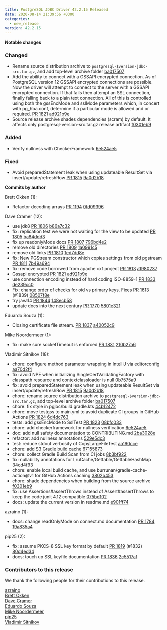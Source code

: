 ```yaml
---
title: PostgreSQL JDBC Driver 42.2.15 Released
date: 2020-08-14 21:39:56 +0300
categories:
  - new_release
version: 42.2.15
---
```

**Notable changes**

### Changed
- Rename source distribution archive to `postgresql-$version-jdbc-src.tar.gz`, and add top-level archive folder [ba017507](https://github.com/pgjdbc/pgjdbc/commit/ba0175072ee9c751c1496d2fe170f4af7256f1a5)
- Add the ability to connect with a GSSAPI encrypted connection. As of PostgreSQL version 12 GSSAPI encrypted connections
are possible. Now the driver will attempt to connect to the server with a GSSAPI encrypted connection. If that fails then
attempt an SSL connection, finally falling back to a plain text connection. All of this is controlled using both the gssEncMode
and sslMode parameters which, in concert with pg_hba.conf, determine if a particular mode is allowed and or required. [PR 1821](https://github.com/pgjdbc/pgjdbc/pull/1821) [ad921b9e](https://github.com/pgjdbc/pgjdbc/commit/ad921b9e3563b28b9a03b1e2dfaad0e34efc02f1)
- Source release archive shades dependencies (scram) by default. It affects only postgresql-version-src.tar.gz release artifact [f0301eb9](https://github.com/pgjdbc/pgjdbc/commit/f0301eb901f880059b00b0fb0a3ee93ef7d749a8)

### Added
- Verify nullness with CheckerFramework [6e524ae5](https://github.com/pgjdbc/pgjdbc/commit/6e524ae51cee67b25426c09a7083465c820c0a0d)

### Fixed
- Avoid preparedStatement leak when using updateable ResultSet via insert/update/refreshRow [PR 1815](https://github.com/pgjdbc/pgjdbc/pull/1815) [9a0d2b18](https://github.com/pgjdbc/pgjdbc/commit/9a0d2b18a81c7ec5974d4caf2ff2d218312da25f)

<!--more-->

**Commits by author**

Brett Okken (1):

* Refactor decoding arrays [PR 1194](https://github.com/pgjdbc/pgjdbc/pull/1194) [0fd09396](https://github.com/pgjdbc/pgjdbc/commit/0fd0939696cc7020a98c8fc67471d6c5ce2b375f)

Dave Cramer (12):

* use jdk8 [PR 1806](https://github.com/pgjdbc/pgjdbc/pull/1806) [b86a7c32](https://github.com/pgjdbc/pgjdbc/commit/b86a7c32a79784566a0903a5bef8f4677bed3a15)
* fix: replication test we were not waiting for the view to be updated [PR 1805](https://github.com/pgjdbc/pgjdbc/pull/1805) [ba84ddd3](https://github.com/pgjdbc/pgjdbc/commit/ba84ddd39ac275793c9867096d0b1560d254439a)
* fix up readonlyMode docs [PR 1807](https://github.com/pgjdbc/pgjdbc/pull/1807) [796bd4e2](https://github.com/pgjdbc/pgjdbc/commit/796bd4e21bbf3913967bf51a08ae6142f45cb6c4)
* remove old directories [PR 1809](https://github.com/pgjdbc/pgjdbc/pull/1809) [1a0991c5](https://github.com/pgjdbc/pgjdbc/commit/1a0991c56f768867476c311ad239237f3844d886)
* remove old links [PR 1810](https://github.com/pgjdbc/pgjdbc/pull/1810) [1ed7dd8e](https://github.com/pgjdbc/pgjdbc/commit/1ed7dd8e8162ceb7492c5fe7191b48172b2fc29b)
* fix: New PGStream constructor which copies settings from old pgstream [PR 1811](https://github.com/pgjdbc/pgjdbc/pull/1811) [7b49a694](https://github.com/pgjdbc/pgjdbc/commit/7b49a694339e93acbcddeaa2ecb12bcfa85407ec)
* fix: remove code borrowed from apache cxf project  [PR 1813](https://github.com/pgjdbc/pgjdbc/pull/1813) [a1980237](https://github.com/pgjdbc/pgjdbc/commit/a19802371a24303695bd1183cb25eec8d3461998)
* Gssapi encrypted [PR 1821](https://github.com/pgjdbc/pgjdbc/pull/1821) [ad921b9e](https://github.com/pgjdbc/pgjdbc/commit/ad921b9e3563b28b9a03b1e2dfaad0e34efc02f1)
* use connection encoding instead of hard coding ISO-8859-1 [PR 1833](https://github.com/pgjdbc/pgjdbc/pull/1833) [de239cc0](https://github.com/pgjdbc/pgjdbc/commit/de239cc09aee3916daa6cdb77abfa486675efbbd)
* Fix: change order of checks for oid vs primary keys. Fixes [PR 1613](https://github.com/pgjdbc/pgjdbc/pull/1613) (#1839) [08507f8e](https://github.com/pgjdbc/pgjdbc/commit/08507f8e04b0da47c09a296fae095a45c412c7b8)
* try java14 [PR 1844](https://github.com/pgjdbc/pgjdbc/pull/1844) [148ecb58](https://github.com/pgjdbc/pgjdbc/commit/148ecb589b6fc02f66831b382085e73646e312a3)
* update docs into the next century [PR 1770](https://github.com/pgjdbc/pgjdbc/pull/1770) [5801e321](https://github.com/pgjdbc/pgjdbc/commit/5801e321e90e06a66020bd015b9e43550ffdf7cd)

Eduardo Souza (1):

* Closing certificate file stream. [PR 1837](https://github.com/pgjdbc/pgjdbc/pull/1837) [a40052c9](https://github.com/pgjdbc/pgjdbc/commit/a40052c9176afaf68c7c4637e604dc427c2e7335)

Mike Noordermeer (1):

* fix: make sure socketTimeout is enforced [PR 1831](https://github.com/pgjdbc/pgjdbc/pull/1831) [210b27a6](https://github.com/pgjdbc/pgjdbc/commit/210b27a62f39332d93e0b07b4bdc55b8a2ffebb7)

Vladimir Sitnikov (18):

* chore: configure method parameter wrapping in IntelliJ via editorconfig [aa70d2f4](https://github.com/pgjdbc/pgjdbc/commit/aa70d2f43fdb80626e115217e913485bf50d7178)
* fix: avoid NPE when initializing SingleCertValidatingFactory with classpath resource and contextclassloader is null [0b7575a9](https://github.com/pgjdbc/pgjdbc/commit/0b7575a97efac445f1a1a645942f364c9b93aef2)
* fix: avoid preparedStatement leak when using updateable ResultSet via insert/update/refreshRow [PR 1815](https://github.com/pgjdbc/pgjdbc/pull/1815) [9a0d2b18](https://github.com/pgjdbc/pgjdbc/commit/9a0d2b18a81c7ec5974d4caf2ff2d218312da25f)
* chore: rename source distribution archive to `postgresql-$version-jdbc-src.tar.gz`, add top-level archive folder [ba017507](https://github.com/pgjdbc/pgjdbc/commit/ba0175072ee9c751c1496d2fe170f4af7256f1a5)
* chore: fix style in pgjbc/build.gradle.kts [44b12472](https://github.com/pgjdbc/pgjdbc/commit/44b124724a1ad6cad27247233942e93a19d8a7e3)
* chore: move testgss to main.yml to avoid duplicate CI groups in GitHub Actions [PR 1824](https://github.com/pgjdbc/pgjdbc/pull/1824) [6d4dc763](https://github.com/pgjdbc/pgjdbc/commit/6d4dc7637028725cbb3ecda87a38be8599a7c178)
* tests: add gssEncMode to SslTest [PR 1823](https://github.com/pgjdbc/pgjdbc/pull/1823) [08bfc033](https://github.com/pgjdbc/pgjdbc/commit/08bfc033f41f300dbf80e7c5afe1241e77c2e919)
* chore: add checkerframework for nullness verification [6e524ae5](https://github.com/pgjdbc/pgjdbc/commit/6e524ae51cee67b25426c09a7083465c820c0a0d)
* doc: add null safety documentation to CONTRIBUTING.md [2ba3028e](https://github.com/pgjdbc/pgjdbc/commit/2ba3028ee5dbb5596d8981801051fca5c233b8ec)
* refactor: add nullness annotations [529e5dc3](https://github.com/pgjdbc/pgjdbc/commit/529e5dc3a8f071ad4946daf3bde1422c21a99524)
* test: reduce stdout verbosity of CopyLargeFileTest [aa190cce](https://github.com/pgjdbc/pgjdbc/commit/aa190cce2c27ac5f5d4fa33f5d156f8bf04cbe0c)
* chore: add S3 Gradle build cache [67155873](https://github.com/pgjdbc/pgjdbc/commit/67155873114a6199ecbb0e3bbcc0a8e34d53db79)
* chore: collect Gradle Build Scan from CI jobs [8b3bf922](https://github.com/pgjdbc/pgjdbc/commit/8b3bf922af615c2420319796480d49fe0732ae35)
* fix: nullability annotations for LruCache/Gettable/GettableHashMap [34cd4f93](https://github.com/pgjdbc/pgjdbc/commit/34cd4f93e49087c216bb4b516cb5b1fee35968f1)
* chore: enable local build cache, and use burrunan/gradle-cache-action@v1 for GitHub Actions caching [3802b453](https://github.com/pgjdbc/pgjdbc/commit/3802b453608349b11a81585f3dbca9f623687d3d)
* chore: shade dependencies when building from the source archive [f0301eb9](https://github.com/pgjdbc/pgjdbc/commit/f0301eb901f880059b00b0fb0a3ee93ef7d749a8)
* fix: use Assertions#assertThrows instead of Assert#assertThrows to keep the code junit 4.12 compatible [075bd102](https://github.com/pgjdbc/pgjdbc/commit/075bd1020b3eb53897add95f5eccc35ea5dd11c4)
* docs: update the current version in readme.md [e901ff74](https://github.com/pgjdbc/pgjdbc/commit/e901ff74ff01245a8712e832da18558ed5b47b84)

azraino (1):

* docs: change readOnlyMode on connect.md documentation [PR 1784](https://github.com/pgjdbc/pgjdbc/pull/1784) [19a835a4](https://github.com/pgjdbc/pgjdbc/commit/19a835a403d7ab0e4d42988d7586a73550462ed3)

pip25 (2):

* fix: assume PKCS-8 SSL key format by default [PR 1819](https://github.com/pgjdbc/pgjdbc/pull/1819) (#1832) [80d4ed34](https://github.com/pgjdbc/pgjdbc/commit/80d4ed34c99d51dd8b06df00baad0265fd620fec)
* docs: touch up SSL keyfile documentation [PR 1836](https://github.com/pgjdbc/pgjdbc/pull/1836) [2c5517af](https://github.com/pgjdbc/pgjdbc/commit/2c5517afec26f5dd784d1f41276210a2cb1e3370)

<a name="contributors_{{ page.version }}"></a>
### Contributors to this release

We thank the following people for their contributions to this release.

[azraino](https://github.com/azraino)  
[Brett Okken](https://github.com/bokken)  
[Dave Cramer](davec@postgresintl.com)  
[Eduardo Souza](https://github.com/emsouza)  
[Mike Noordermeer](https://github.com/MikeN123)  
[pip25](https://github.com/pip25)  
[Vladimir Sitnikov](https://github.com/vlsi)  
